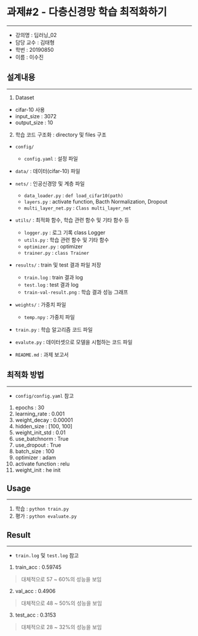 # 과제#2 - 다층신경망 학습 최적화하기
------------------------------------
* 강의명 : 딥러닝_02
* 담당 교수 : 김태형
* 학번 : 20190850
* 이름 : 이수진

## 설계내용
------------------------------------
1. Dataset
* cifar-10 사용
* input_size : 3072
* output_size : 10

2. 학습 코드 구조화 : directory 및 files 구조
* ```config/```
    * ```config.yaml``` : 설정 파일

* ```data/``` : 데이터(cifar-10) 파일

* ```nets/``` : 인공신경망 및 계층 파일
    * ```data_loader.py``` : ```def load_cifar10(path)```
    *  ```layers.py``` : activate function, Bacth Normalization, Dropout
    * ```multi_layer_net.py``` : ```Class multi_layer_net```

* ```utils/``` : 최적화 함수, 학습 관련 함수 및 기타 함수 등
    * ```logger.py``` : 로그 기록 class Logger
    * ```utils.py``` : 학습 관련 함수 및 기타 함수
    *  ```optimizer.py``` : optimizer
    * ```trainer.py``` : ```class Trainer```

* ```results/``` : train 및 test 결과 파일 저장
    * ```train.log``` : train 결과 log
    * ```test.log``` : test 결과 log
    * ```train-val-result.png``` : 학습 결과 성능 그래프

* ```weights/``` : 가중치 파일
    * ```temp.npy``` : 가중치 파일

* ```train.py``` : 학습 알고리즘 코드 파일
* ```evalute.py``` : 데이터셋으로 모델을 시험하는 코드 파일
* ```README.md``` : 과제 보고서


## 최적화 방법
------------------------------------
* ```config/config.yaml``` 참고
1. epochs : 30
2. learning_rate : 0.001
3. weight_decay : 0.00001
4. hidden_size : [100, 100]
5. weight_init_std : 0.01
6. use_batchnorm : True
7. use_dropout : True
8. batch_size : 100
9. optimizer : adam
10. activate function : relu
11. weight_init : he init


## Usage
------------------------------------
1. 학습 : ```python train.py```
2. 평가 : ```python evaluate.py```


## Result
------------------------------------
* ```train.log``` 및 ```test.log``` 참고
1. train_acc : 0.59745
> 대체적으로 57 ~ 60%의 성능을 보임
2. val_acc : 0.4906
> 대체적으로 48 ~ 50%의 성능을 보임
3. test_acc : 0.3153
> 대체적으로 28 ~ 32%의 성능을 보임